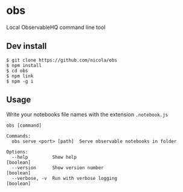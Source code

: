 # obs

Local ObservableHQ command line tool

## Dev install
```
$ git clone https://github.com/nicola/obs
$ npm install
$ cd obs
$ npm link
$ npm -g i
```

## Usage

Write your notebooks file names with the extension `.notebook.js`

```
obs [command]

Commands:
  obs serve <port> [path]  Serve observable notebooks in folder

Options:
  --help         Show help                                             [boolean]
  --version      Show version number                                   [boolean]
  --verbose, -v  Run with verbose logging                              [boolean]
```
